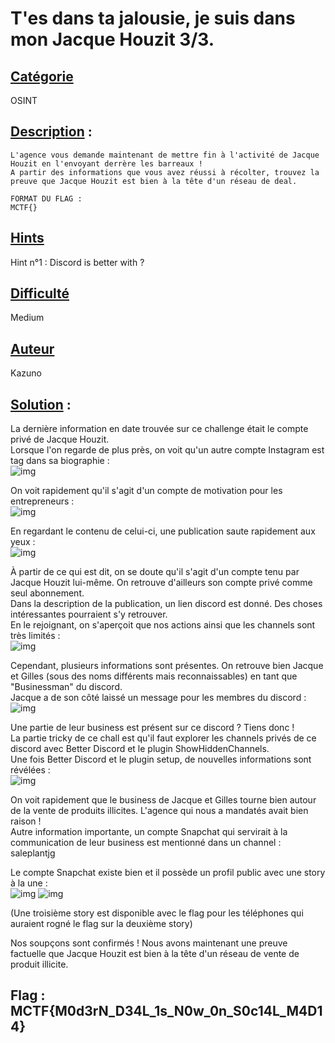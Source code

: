 
# **T'es dans ta jalousie, je suis dans mon Jacque Houzit 3/3**.
## <u>**Catégorie**</u>

OSINT

## <u>**Description**</u> :

```
L'agence vous demande maintenant de mettre fin à l'activité de Jacque Houzit en l'envoyant derrère les barreaux !
A partir des informations que vous avez réussi à récolter, trouvez la preuve que Jacque Houzit est bien à la tête d'un réseau de deal.

FORMAT DU FLAG : 
MCTF{}
```

## <u>Hints</u> 

Hint n°1 : Discord is better with ?

## <u>Difficulté</u> 

Medium

## <u>Auteur</u> 

Kazuno

## <u>Solution</u> :

La dernière information en date trouvée sur ce challenge était le compte privé de Jacque Houzit.  
Lorsque l'on regarde de plus près, on voit qu'un autre compte Instagram est tag dans sa biographie :  
![img](img/profile.PNG)

On voit rapidement qu'il s'agit d'un compte de motivation pour les entrepreneurs :  
![img](img/instabusi.PNG)


En regardant le contenu de celui-ci, une publication saute rapidement aux yeux :  
![img](img/publi.PNG)

À partir de ce qui est dit, on se doute qu'il s'agit d'un compte tenu par Jacque Houzit lui-même. On retrouve d'ailleurs son compte privé comme seul abonnement.    
Dans la description de la publication, un lien discord est donné. Des choses intéressantes pourraient s'y retrouver.  
En le rejoignant, on s'aperçoit que nos actions ainsi que les channels sont très limités :  
![img](img/chan.PNG)

Cependant, plusieurs informations sont présentes. On retrouve bien Jacque et Gilles (sous des noms différents mais reconnaissables) en tant que "Businessman" du discord.  
Jacque a de son côté laissé un message pour les membres du discord :  
![img](img/msg.PNG)

Une partie de leur business est présent sur ce discord ? Tiens donc !  
La partie tricky de ce chall est qu'il faut explorer les channels privés de ce discord avec Better Discord et le plugin ShowHiddenChannels.  
Une fois Better Discord et le plugin setup, de nouvelles informations sont révélées :  
![img](img/chanpriv.PNG)

On voit rapidement que le business de Jacque et Gilles tourne bien autour de la vente de produits illicites. L'agence qui nous a mandatés avait bien raison !  
Autre information importante, un compte Snapchat qui servirait à la communication de leur business est mentionné dans un channel : saleplantjg  

Le compte Snapchat existe bien et il possède un profil public avec une story à la une :  
![img](img/story1.jpg)
![img](img/story2.jpg)

(Une troisième story est disponible avec le flag pour les téléphones qui auraient rogné le flag sur la deuxième story)

Nos soupçons sont confirmés ! Nous avons maintenant une preuve factuelle que Jacque Houzit est bien à la tête d'un réseau de vente de produit illicite.

## **Flag : MCTF{M0d3rN_D34L_1s_N0w_0n_S0c14L_M4D14}**
